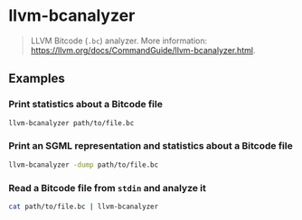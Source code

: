 # llvm-bcanalyzer

> LLVM Bitcode (`.bc`) analyzer. More information: <https://llvm.org/docs/CommandGuide/llvm-bcanalyzer.html>.

## Examples

### Print statistics about a Bitcode file

```bash
llvm-bcanalyzer path/to/file.bc
```

### Print an SGML representation and statistics about a Bitcode file

```bash
llvm-bcanalyzer -dump path/to/file.bc
```

### Read a Bitcode file from `stdin` and analyze it

```bash
cat path/to/file.bc | llvm-bcanalyzer
```
